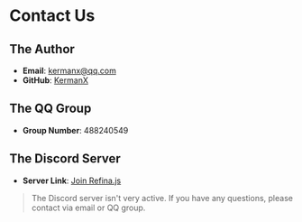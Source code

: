 # Contact Us

## The Author

- **Email**: [kermanx@qq.com](mailto:kermanx@qq.com)
- **GitHub**: [KermanX](https://github.com/KermanX)

## The QQ Group

- **Group Number**: 488240549

## The Discord Server

- **Server Link**: [Join Refina.js](https://discord.gg/2hjDhfpgzK)

> The Discord server isn't very active. If you have any questions, please contact via email or QQ group.
